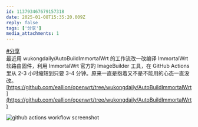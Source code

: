 ```yaml
---
id: 113793467679157318
date: 2025-01-08T15:35:20.009Z
reply: false
tags: ['分享']
media_attachments: 1
---
```


[#分享](https://e5n.cc/tags/%E5%88%86%E4%BA%AB)   
最近用 wukongdaily/AutoBuildImmortalWrt 的工作流改一改编译 ImmortalWrt 软路由固件，利用 ImmortalWrt 官方的 ImageBuilder 工具，在 GitHub Actions 里从 2-3 小时缩短到只要 3-4 分钟。原来一直是抱着又不是不能用的心态一直没改。  
[https://github.com/eallion/openwrt/tree/wukongdaily/AutoBuildImmortalWrt](https://github.com/eallion/openwrt/tree/wukongdaily/AutoBuildImmortalWrt)

![github actions workflow screenshot](https://files.e5n.cc/media_attachments/files/113/793/452/021/312/919/original/48b5b7928af3e8e8.png)
